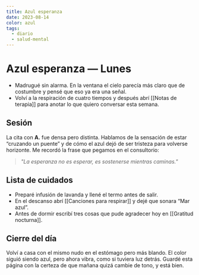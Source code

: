 ```yaml
---
title: Azul esperanza
date: 2023-08-14
color: azul
tags:
  - diario
  - salud-mental
---
```


# Azul esperanza — Lunes

- Madrugué sin alarma. En la ventana el cielo parecía más claro que de costumbre y pensé que eso ya era una señal.
- Volví a la respiración de cuatro tiempos y después abrí [[Notas de terapia]] para anotar lo que quiero conversar esta semana.

## Sesión
La cita con **A.** fue densa pero distinta. Hablamos de la sensación de estar “cruzando un puente” y de cómo el azul dejó de ser tristeza para volverse horizonte. Me recordó la frase que pegamos en el consultorio:
> _"La esperanza no es esperar, es sostenerse mientras caminas."_

## Lista de cuidados
- Preparé infusión de lavanda y llené el termo antes de salir.
- En el descanso abrí [[Canciones para respirar]] y dejé que sonara “Mar azul”.
- Antes de dormir escribí tres cosas que pude agradecer hoy en [[Gratitud nocturna]].

## Cierre del día
Volví a casa con el mismo nudo en el estómago pero más blando. El color siguió siendo azul, pero ahora vibra, como si tuviera luz detrás. Guardé esta página con la certeza de que mañana quizá cambie de tono, y está bien.
